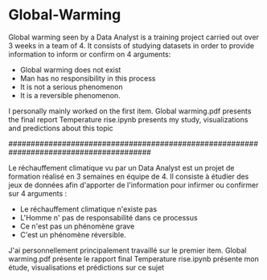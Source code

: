 # Global-Warming

Global warming seen by a Data Analyst is a training project carried out over 3 weeks in a team of 4. It consists of studying datasets in order to provide information to inform or confirm on 4 arguments:
- Global warming does not exist
- Man has no responsibility in this process
- It is not a serious phenomenon
- It is a reversible phenomenon.

I personally mainly worked on the first item.
Global warming.pdf presents the final report
Temperature rise.ipynb presents my study, visualizations and predictions about this topic 

########################################################################################

Le réchauffement climatique vu par un Data Analyst est un projet de formation réalisé en 3 semaines en équipe de 4. Il consiste à étudier des jeux de données afin d'apporter de l'information pour infirmer ou confirmer sur 4 arguments :
- Le réchauffement climatique n'existe pas
- L'Homme n' pas de responsabilité dans ce processus
- Ce n'est pas un phénomène grave
- C'est un phénomène réversible.

J'ai personnellement principalement travaillé sur le premier item.
Global warming.pdf présente le rapport final
Temperature rise.ipynb présente mon étude, visualisations et prédictions sur ce sujet
